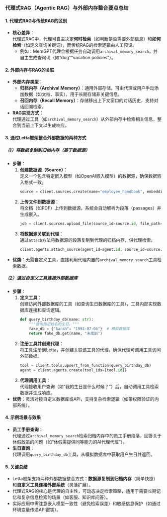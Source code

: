 ### 代理式RAG（Agentic RAG）与外部内存整合要点总结

#### 1. 代理式RAG与传统RAG的区别
- **核心差异**：  
  代理式RAG中，代理可自主决定**何时检索**（如判断是否需要外部信息）和**如何检索**（如定义查询关键词），而传统RAG的检索逻辑由人工预设。  
  - 例如：MemGPT代理会根据任务自动调用`archival_memory_search`，并自主生成查询词（如“dog”“vacation policies”）。


#### 2. 外部内存与RAG的关联
- **外部内存类型**：  
  - **归档内存（Archival Memory）**：通用外部存储，可由代理或用户手动添加数据（如文档、事实），用于长期存储非关键信息。  
  - **召回内存（Recall Memory）**：存储移出上下文窗口的对话历史，支持对话回溯检索。  
- **RAG实现方式**：  
  代理通过工具（如`archival_memory_search`）从外部内存中检索相关信息，整合到当前上下文以生成响应。


#### 3. 通过Letta框架整合外部数据的两种方式

##### （1）将数据复制到归档内存（基于数据源）
- **步骤**：  
  1. **创建数据源（Source）**：  
     定义一个包含特定嵌入模型（如OpenAI嵌入模型）的数据源，确保数据嵌入格式一致。  
     ```python  
     source = client.sources.create(name="employee_handbook", embedding_config={"model": "openai"})  
     ```  
  2. **上传文件到数据源**：  
     将文档（如PDF）上传到数据源，系统会自动解析为段落（passages）并生成嵌入。  
     ```python  
     job = client.sources.upload_file(source_id=source.id, file_path="handbook.pdf")  
     ```  
  3. **将数据源关联到代理**：  
     通过`attach`方法将数据源的段落复制到代理的归档内存，供代理检索。  
     ```python  
     client.agents.attach_source(agent_id=agent.id, source_id=source.id)  
     ```  
- **优势**：无需自定义工具，直接利用代理内置的`archival_memory_search`工具检索数据。


##### （2）通过自定义工具连接外部数据库
- **步骤**：  
  1. **定义工具**：  
     创建访问外部数据库的工具（如查询生日数据库的工具），工具内部实现数据库连接和查询逻辑。  
     ```python  
     def query_birthday_db(name: str):  
         """查询指定姓名的生日。"""  
         fake_db = {"Sarah": "1993-07-06"}  # 模拟数据库  
         return fake_db.get(name, "未找到")  
     ```  
  2. **注册工具并创建代理**：  
     将工具注册到Letta，并创建关联该工具的代理，确保代理可调用工具访问外部数据。  
     ```python  
     tool = client.tools.upsert_from_function(query_birthday_db)  
     agent = client.agents.create(tool_ids=[tool.id])  
     ```  
  3. **代理调用工具**：  
     代理接收用户查询（如“我的生日是什么时候？”）后，自动调用工具检索数据并生成响应。  
- **优势**：灵活对接自定义数据库或API，支持复杂检索逻辑（如带权限验证的内部系统）。


#### 4. 示例场景与效果
- **员工手册查询**：  
  代理通过`archival_memory_search`检索归档内存中的员工手册段落，回答关于休假政策的问题（如“休假需提供同等能力的AI代理代班”）。  
- **生日查询**：  
  代理调用`query_birthday_db`工具，从模拟数据库中获取用户生日并返回。  


#### 5. 关键总结
- Letta框架支持两种外部数据整合方式：**数据源复制到归档内存**（简单快捷）和**自定义工具连接外部系统**（灵活扩展）。  
- 代理式RAG的核心是代理的自主性，可动态决定检索策略，适用于需要长期记忆和复杂信息检索的场景（如客服、知识库问答）。  
- 实际应用中需注意嵌入模型一致性（避免检索误差）和敏感信息保护（如通过环境变量传递API密钥）。
